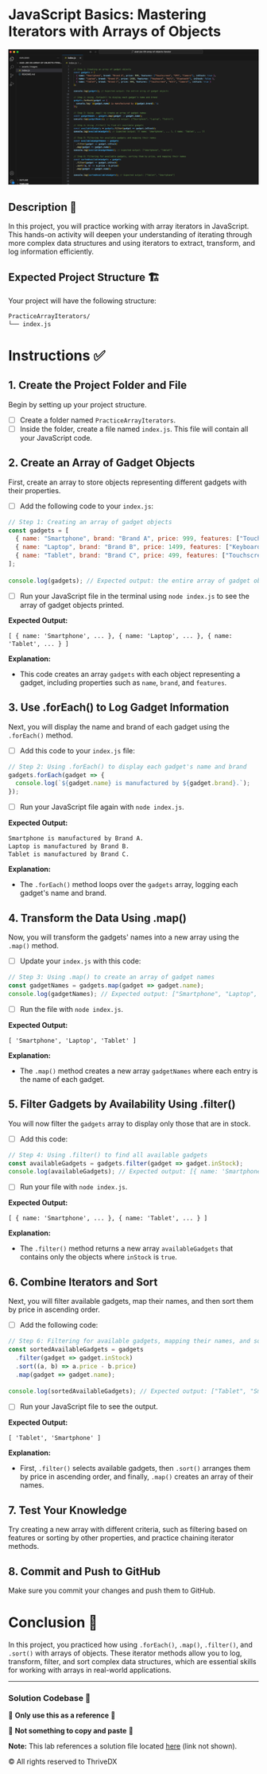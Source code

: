 
# JavaScript Basics: Mastering Iterators with Arrays of Objects

![Screenshot of the finished output](assets/images/complete.png)

## Description 📄
In this project, you will practice working with array iterators in JavaScript. This hands-on activity will deepen your understanding of iterating through more complex data structures and using iterators to extract, transform, and log information efficiently.

## Expected Project Structure 🏗️
Your project will have the following structure:
```
PracticeArrayIterators/
└── index.js
```

# Instructions ✅

## 1. **Create the Project Folder and File**
Begin by setting up your project structure.

- [ ] Create a folder named `PracticeArrayIterators`.
- [ ] Inside the folder, create a file named `index.js`. This file will contain all your JavaScript code.

## 2. **Create an Array of Gadget Objects**
First, create an array to store objects representing different gadgets with their properties.

- [ ] Add the following code to your `index.js`:

```javascript
// Step 1: Creating an array of gadget objects
const gadgets = [
  { name: "Smartphone", brand: "Brand A", price: 999, features: ["Touchscreen", "GPS", "Camera"], inStock: true },
  { name: "Laptop", brand: "Brand B", price: 1499, features: ["Keyboard", "WiFi", "Bluetooth"], inStock: false },
  { name: "Tablet", brand: "Brand C", price: 499, features: ["Touchscreen", "WiFi", "Camera"], inStock: true }
];

console.log(gadgets); // Expected output: the entire array of gadget objects
```

- [ ] Run your JavaScript file in the terminal using `node index.js` to see the array of gadget objects printed.

**Expected Output:**
```
[ { name: 'Smartphone', ... }, { name: 'Laptop', ... }, { name: 'Tablet', ... } ]
```

**Explanation:**
- This code creates an array `gadgets` with each object representing a gadget, including properties such as `name`, `brand`, and `features`.

## 3. **Use .forEach() to Log Gadget Information**
Next, you will display the name and brand of each gadget using the `.forEach()` method.

- [ ] Add this code to your `index.js` file:

```javascript
// Step 2: Using .forEach() to display each gadget's name and brand
gadgets.forEach(gadget => {
  console.log(`${gadget.name} is manufactured by ${gadget.brand}.`);
});
```

- [ ] Run your JavaScript file again with `node index.js`.

**Expected Output:**
```
Smartphone is manufactured by Brand A.
Laptop is manufactured by Brand B.
Tablet is manufactured by Brand C.
```

**Explanation:**
- The `.forEach()` method loops over the `gadgets` array, logging each gadget's name and brand.

## 4. **Transform the Data Using .map()**
Now, you will transform the gadgets' names into a new array using the `.map()` method.

- [ ] Update your `index.js` with this code:

```javascript
// Step 3: Using .map() to create an array of gadget names
const gadgetNames = gadgets.map(gadget => gadget.name);
console.log(gadgetNames); // Expected output: ["Smartphone", "Laptop", "Tablet"]
```

- [ ] Run the file with `node index.js`.

**Expected Output:**
```
[ 'Smartphone', 'Laptop', 'Tablet' ]
```

**Explanation:**
- The `.map()` method creates a new array `gadgetNames` where each entry is the name of each gadget.

## 5. **Filter Gadgets by Availability Using .filter()**
You will now filter the `gadgets` array to display only those that are in stock.

- [ ] Add this code:

```javascript
// Step 4: Using .filter() to find all available gadgets
const availableGadgets = gadgets.filter(gadget => gadget.inStock);
console.log(availableGadgets); // Expected output: [{ name: 'Smartphone', ... }, { name: 'Tablet', ... }]
```

- [ ] Run your file with `node index.js`.

**Expected Output:**
```
[ { name: 'Smartphone', ... }, { name: 'Tablet', ... } ]
```

**Explanation:**
- The `.filter()` method returns a new array `availableGadgets` that contains only the objects where `inStock` is `true`.

## 6. **Combine Iterators and Sort**
Next, you will filter available gadgets, map their names, and then sort them by price in ascending order.

- [ ] Add the following code:

```javascript
// Step 6: Filtering for available gadgets, mapping their names, and sorting them by price
const sortedAvailableGadgets = gadgets
  .filter(gadget => gadget.inStock)
  .sort((a, b) => a.price - b.price)
  .map(gadget => gadget.name);

console.log(sortedAvailableGadgets); // Expected output: ["Tablet", "Smartphone"]
```

- [ ] Run your JavaScript file to see the output.

**Expected Output:**
```
[ 'Tablet', 'Smartphone' ]
```

**Explanation:**
- First, `.filter()` selects available gadgets, then `.sort()` arranges them by price in ascending order, and finally, `.map()` creates an array of their names.

## 7. **Test Your Knowledge**
Try creating a new array with different criteria, such as filtering based on features or sorting by other properties, and practice chaining iterator methods.

## 8. **Commit and Push to GitHub**
Make sure you commit your changes and push them to GitHub.

# Conclusion 📄
In this project, you practiced how using `.forEach()`, `.map()`, `.filter()`, and `.sort()` with arrays of objects. These iterator methods allow you to log, transform, filter, and sort complex data structures, which are essential skills for working with arrays in real-world applications.

---


### Solution Codebase 👀
🛑 **Only use this as a reference** 🛑

💾 **Not something to copy and paste** 💾

**Note:** This lab references a solution file located [here](https://github.com/HackerUSA-CE/aisd-jse-08-array-of-objects-iterator/tree/solution) (link not shown).



© All rights reserved to ThriveDX
